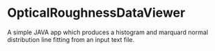 # OpticalRoughnessDataViewer
A simple JAVA app which produces a histogram and marquard normal distribution line fitting from an input text file.

